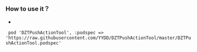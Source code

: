 ### How to use it？
- 
` pod 'DZTPushActionTool', :podspec => 'https://raw.githubusercontent.com/YYDD/DZTPushActionTool/master/DZTPushActionTool.podspec'`